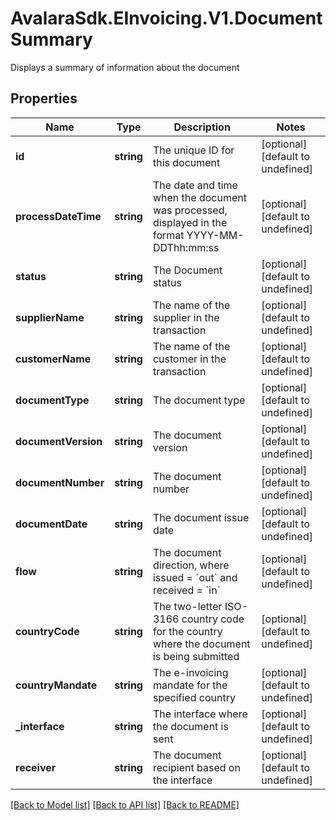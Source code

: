 # AvalaraSdk.EInvoicing.V1.DocumentSummary
Displays a summary of information about the document

## Properties

Name | Type | Description | Notes
------------ | ------------- | ------------- | -------------
**id** | **string** | The unique ID for this document | [optional] [default to undefined]
**processDateTime** | **string** | The date and time when the document was processed, displayed in the format YYYY-MM-DDThh:mm:ss | [optional] [default to undefined]
**status** | **string** | The Document status | [optional] [default to undefined]
**supplierName** | **string** | The name of the supplier in the transaction | [optional] [default to undefined]
**customerName** | **string** | The name of the customer in the transaction | [optional] [default to undefined]
**documentType** | **string** | The document type | [optional] [default to undefined]
**documentVersion** | **string** | The document version | [optional] [default to undefined]
**documentNumber** | **string** | The document number | [optional] [default to undefined]
**documentDate** | **string** | The document issue date | [optional] [default to undefined]
**flow** | **string** | The document direction, where issued &#x3D; &#x60;out&#x60; and received &#x3D; &#x60;in&#x60; | [optional] [default to undefined]
**countryCode** | **string** | The two-letter ISO-3166 country code for the country where the document is being submitted | [optional] [default to undefined]
**countryMandate** | **string** | The e-invoicing mandate for the specified country | [optional] [default to undefined]
**_interface** | **string** | The interface where the document is sent | [optional] [default to undefined]
**receiver** | **string** | The document recipient based on the interface | [optional] [default to undefined]

[[Back to Model list]](../../../README.md#documentation-for-models) [[Back to API list]](../../../README.md#documentation-for-api-endpoints) [[Back to README]](../../../README.md)

